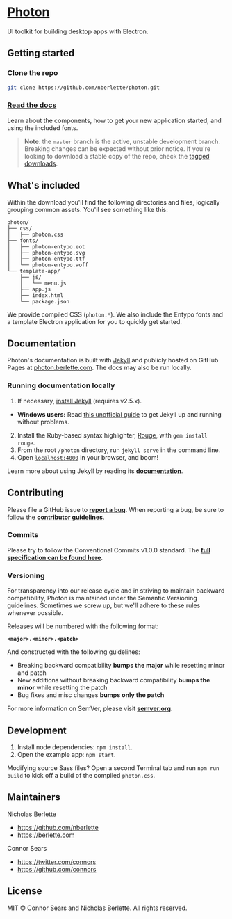 # [Photon](https://photon.berlette.com)

UI toolkit for building desktop apps with Electron.

## Getting started

### Clone the repo

```sh
git clone https://github.com/nberlette/photon.git
```

### [Read the docs](https://photon.berlette.com)

Learn about the components, how to get your new application started, and using the included fonts.

> **Note**: the `master` branch is the active, unstable development branch. Breaking changes can be expected without prior notice. If you're looking to download a stable copy of the repo, check the [tagged downloads](https://github.com/nberlette/photon/tags).

## What's included

Within the download you'll find the following directories and files, logically grouping common assets. You'll see something like this:

```
photon/
├── css/
│   ├── photon.css
├── fonts/
│   ├── photon-entypo.eot
│   ├── photon-entypo.svg
│   ├── photon-entypo.ttf
│   └── photon-entypo.woff
└── template-app/
    ├── js/
    │   └── menu.js
    ├── app.js
    ├── index.html
    └── package.json
```

We provide compiled CSS (`photon.*`). We also include the Entypo fonts and a template Electron application for you to quickly get started.

## Documentation

Photon's documentation is built with [Jekyll](http://jekyllrb.com) and publicly hosted on GitHub Pages at [photon.berlette.com](https://photon.berlette.com). The docs may also be run locally.

### Running documentation locally

1. If necessary, [install Jekyll](http://jekyllrb.com/docs/installation) (requires v2.5.x).
  * **Windows users:** Read [this unofficial guide](http://jekyll-windows.juthilo.com/) to get Jekyll up and running without problems.
2. Install the Ruby-based syntax highlighter, [Rouge](https://github.com/jneen/rouge), with `gem install rouge`.
3. From the root `/photon` directory, run `jekyll serve` in the command line.
4. Open [`localhost:4000`](http://localhost:4000) in your browser, and boom!

Learn more about using Jekyll by reading its [**documentation**](http://jekyllrb.com/docs/home/).

## Contributing

Please file a GitHub issue to [**report a bug**](https://github.com/nberlette/photon/issues). When reporting a bug, be sure to follow the [**contributor guidelines**](https://github.com/nberlette/photon/blob/master/.github/CONTRIBUTING.md).


### Commits

Please try to follow the Conventional Commits v1.0.0 standard. The [**full specification can be found here**](https://www.conventionalcommits.org/en/v1.0.0/).

### Versioning

For transparency into our release cycle and in striving to maintain backward compatibility, Photon is maintained under the Semantic Versioning guidelines. Sometimes we screw up, but we'll adhere to these rules whenever possible.

Releases will be numbered with the following format:

**`<major>.<minor>.<patch>`**

And constructed with the following guidelines:

* Breaking backward compatibility **bumps the major** while resetting minor and patch
* New additions without breaking backward compatibility **bumps the minor** while resetting the patch
* Bug fixes and misc changes **bumps only the patch**

For more information on SemVer, please visit [**semver.org**](http://semver.org).

## Development

1. Install node dependencies: `npm install`.
2. Open the example app: `npm start`.

Modifying source Sass files? Open a second Terminal tab and run `npm run build` to kick off a build of the compiled `photon.css`.

## Maintainers

Nicholas Berlette
* https://github.com/nberlette
* https://berlette.com

Connor Sears
* https://twitter.com/connors
* https://github.com/connors

## License

MIT © Connor Sears and Nicholas Berlette. All rights reserved.
